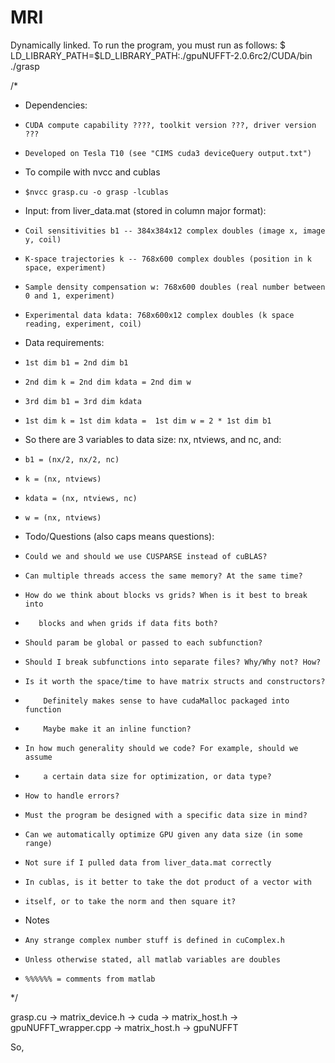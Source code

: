 # MRI
Dynamically linked. To run the program, you must run as follows:
$ LD_LIBRARY_PATH=$LD_LIBRARY_PATH:./gpuNUFFT-2.0.6rc2/CUDA/bin ./grasp

/*
 * Dependencies:
 *     CUDA compute capability ????, toolkit version ???, driver version ???
 *     Developed on Tesla T10 (see "CIMS cuda3 deviceQuery output.txt")
 * To compile with nvcc and cublas
 *     $nvcc grasp.cu -o grasp -lcublas
 * Input: from liver_data.mat (stored in column major format):
 *     Coil sensitivities b1 -- 384x384x12 complex doubles (image x, image y, coil)
 *     K-space trajectories k -- 768x600 complex doubles (position in k space, experiment)
 *     Sample density compensation w: 768x600 doubles (real number between 0 and 1, experiment)
 *     Experimental data kdata: 768x600x12 complex doubles (k space reading, experiment, coil)
 * Data requirements:
 *     1st dim b1 = 2nd dim b1
 *     2nd dim k = 2nd dim kdata = 2nd dim w
 *     3rd dim b1 = 3rd dim kdata
 *     1st dim k = 1st dim kdata =  1st dim w = 2 * 1st dim b1
 * So there are 3 variables to data size: nx, ntviews, and nc, and:
 *     b1 = (nx/2, nx/2, nc)
 *     k = (nx, ntviews)
 *     kdata = (nx, ntviews, nc)
 *     w = (nx, ntviews)
 * Todo/Questions (also caps means questions):
 *     Could we and should we use CUSPARSE instead of cuBLAS?
 *     Can multiple threads access the same memory? At the same time?
 *     How do we think about blocks vs grids? When is it best to break into
 *        blocks and when grids if data fits both?
 *     Should param be global or passed to each subfunction?
 *     Should I break subfunctions into separate files? Why/Why not? How?
 *     Is it worth the space/time to have matrix structs and constructors?
 *         Definitely makes sense to have cudaMalloc packaged into function
 *         Maybe make it an inline function?
 *     In how much generality should we code? For example, should we assume
 *         a certain data size for optimization, or data type?
 *     How to handle errors?
 *     Must the program be designed with a specific data size in mind?
 *     Can we automatically optimize GPU given any data size (in some range)
 *     Not sure if I pulled data from liver_data.mat correctly
 *     In cublas, is it better to take the dot product of a vector with
 *     itself, or to take the norm and then square it?
 * Notes
 *     Any strange complex number stuff is defined in cuComplex.h
 *     Unless otherwise stated, all matlab variables are doubles
 *     %%%%%% = comments from matlab
 */


grasp.cu
  -> matrix_device.h
    -> cuda
  -> matrix_host.h
  -> gpuNUFFT_wrapper.cpp
    -> matrix_host.h
    -> gpuNUFFT

So, 
